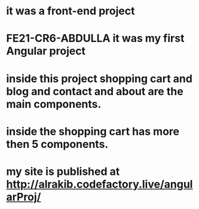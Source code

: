 # it was a front-end project
# FE21-CR6-ABDULLA it was my first Angular project
# inside this project shopping cart and blog and contact and about are the main components.
# inside the shopping cart has more then 5 components.
# my site is published at http://alrakib.codefactory.live/angularProj/
